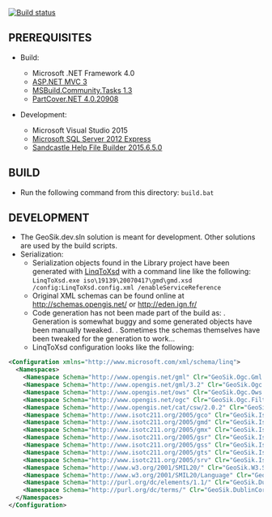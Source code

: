 [![Build status](https://ci.appveyor.com/api/projects/status/fpurmd7uhom6endc/branch/master?svg=true)](https://ci.appveyor.com/project/mcartoixa/geosik/branch/master)

PREREQUISITES
-------------

- Build:
	* Microsoft .NET Framework 4.0
	* [ASP.NET MVC 3](http://www.asp.net/mvc/mvc3)
	* [MSBuild.Community.Tasks 1.3](http://msbuildtasks.tigris.org/)
	* [PartCover.NET 4.0.20908](http://github.com/sawilde/partcover.net4)

- Development:
	* Microsoft Visual Studio 2015
	* [Microsoft SQL Server 2012 Express](http://www.microsoft.com/en-us/download/details.aspx?id=29062)
	* [Sandcastle Help File Builder 2015.6.5.0](https://github.com/EWSoftware/SHFB)



BUILD
-----

- Run the following command from this directory: `build.bat`



DEVELOPMENT
-----------

- The GeoSik.dev.sln solution is meant for development. Other solutions are used by the build scripts.
- Serialization:
	* Serialization objects found in the Library project have been generated with [LinqToXsd](http://linqtoxsd.codeplex.com/) with a command line like the following: `LinqToXsd.exe iso\19139\20070417\gmd\gmd.xsd /config:LinqToXsd.config.xml /enableServiceReference`
	* Original XML schemas can be found online at http://schemas.opengis.net/ or http://eden.ign.fr/
	* Code generation has not been made part of the build as:
		. Generation is somewhat buggy and some generated objects have been manually tweaked.
		. Sometimes the schemas themselves have been tweaked for the generation to work...
	* LinqToXsd configuration looks like the following:
```xml
<Configuration xmlns="http://www.microsoft.com/xml/schema/linq">
  <Namespaces>
    <Namespace Schema="http://www.opengis.net/gml" Clr="GeoSik.Ogc.Gml.V311" />
    <Namespace Schema="http://www.opengis.net/gml/3.2" Clr="GeoSik.Ogc.Gml.V321" />
    <Namespace Schema="http://www.opengis.net/ows" Clr="GeoSik.Ogc.Ows.V100.Types" />
    <Namespace Schema="http://www.opengis.net/ogc" Clr="GeoSik.Ogc.Filter.V110" />
    <Namespace Schema="http://www.opengis.net/cat/csw/2.0.2" Clr="GeoSik.Ogc.WebCatalog.Csw.V202.Types" />
    <Namespace Schema="http://www.isotc211.org/2005/gco" Clr="GeoSik.Iso.Ts19139.Gco" />
    <Namespace Schema="http://www.isotc211.org/2005/gmd" Clr="GeoSik.Iso.Ts19139.Gmd" />
    <Namespace Schema="http://www.isotc211.org/2005/gmx" Clr="GeoSik.Iso.Ts19139.Gmx" />
    <Namespace Schema="http://www.isotc211.org/2005/gsr" Clr="GeoSik.Iso.Ts19139.Gsr" />
    <Namespace Schema="http://www.isotc211.org/2005/gss" Clr="GeoSik.Iso.Ts19139.Gss" />
    <Namespace Schema="http://www.isotc211.org/2005/gts" Clr="GeoSik.Iso.Ts19139.Gts" />
    <Namespace Schema="http://www.isotc211.org/2005/srv" Clr="GeoSik.Iso.Ts19139.Srv" />
    <Namespace Schema="http://www.w3.org/2001/SMIL20/" Clr="GeoSik.W3.Smil20" />
    <Namespace Schema="http://www.w3.org/2001/SMIL20/Language" Clr="GeoSik.W3.Smil20.Language" />
    <Namespace Schema="http://purl.org/dc/elements/1.1/" Clr="GeoSik.DublinCore.Elements.V11" />
    <Namespace Schema="http://purl.org/dc/terms/" Clr="GeoSik.DublinCore.Terms" />
  </Namespaces>
</Configuration>
```